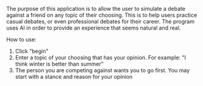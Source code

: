 The purpose of this application is to allow the user to simulate a debate against a friend on any topic of their choosing.
This is to help users practice casual debates, or even professional debates for their career. The program uses AI in order to
provide an experience that seems natural and real. 


How to use:
1. Click "begin"
2. Enter a topic of your choosing that has your opinion. For example: "I think winter is better than summer"
3. The person you are competing against wants you to go first. You may start with a stance and reason for your opinion 


